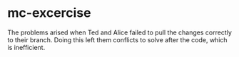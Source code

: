 # mc-excercise

The problems arised when Ted and Alice failed to pull the changes correctly to their branch. Doing this left them conflicts to solve after the code, which is inefficient.